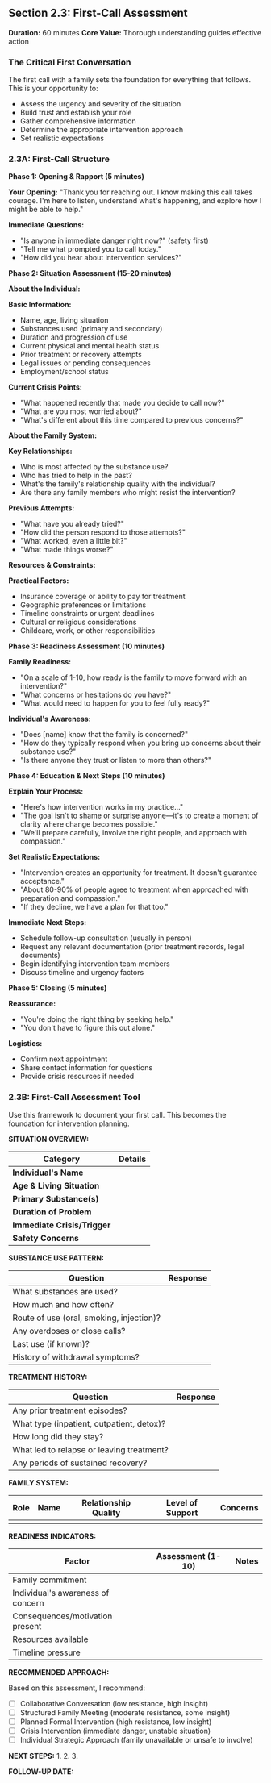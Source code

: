 ## Section 2.3: First-Call Assessment

**Duration:** 60 minutes
**Core Value:** Thorough understanding guides effective action

### The Critical First Conversation

The first call with a family sets the foundation for everything that follows. This is your opportunity to:
- Assess the urgency and severity of the situation
- Build trust and establish your role
- Gather comprehensive information
- Determine the appropriate intervention approach
- Set realistic expectations

### 2.3A: First-Call Structure

**Phase 1: Opening & Rapport (5 minutes)**

**Your Opening:**
"Thank you for reaching out. I know making this call takes courage. I'm here to listen, understand what's happening, and explore how I might be able to help."

**Immediate Questions:**
- "Is anyone in immediate danger right now?" (safety first)
- "Tell me what prompted you to call today."
- "How did you hear about intervention services?"

**Phase 2: Situation Assessment (15-20 minutes)**

**About the Individual:**

**Basic Information:**
- Name, age, living situation
- Substances used (primary and secondary)
- Duration and progression of use
- Current physical and mental health status
- Prior treatment or recovery attempts
- Legal issues or pending consequences
- Employment/school status

**Current Crisis Points:**
- "What happened recently that made you decide to call now?"
- "What are you most worried about?"
- "What's different about this time compared to previous concerns?"

**About the Family System:**

**Key Relationships:**
- Who is most affected by the substance use?
- Who has tried to help in the past?
- What's the family's relationship quality with the individual?
- Are there any family members who might resist the intervention?

**Previous Attempts:**
- "What have you already tried?"
- "How did the person respond to those attempts?"
- "What worked, even a little bit?"
- "What made things worse?"

**Resources & Constraints:**

**Practical Factors:**
- Insurance coverage or ability to pay for treatment
- Geographic preferences or limitations
- Timeline constraints or urgent deadlines
- Cultural or religious considerations
- Childcare, work, or other responsibilities

**Phase 3: Readiness Assessment (10 minutes)**

**Family Readiness:**
- "On a scale of 1-10, how ready is the family to move forward with an intervention?"
- "What concerns or hesitations do you have?"
- "What would need to happen for you to feel fully ready?"

**Individual's Awareness:**
- "Does [name] know that the family is concerned?"
- "How do they typically respond when you bring up concerns about their substance use?"
- "Is there anyone they trust or listen to more than others?"

**Phase 4: Education & Next Steps (10 minutes)**

**Explain Your Process:**
- "Here's how intervention works in my practice..."
- "The goal isn't to shame or surprise anyone—it's to create a moment of clarity where change becomes possible."
- "We'll prepare carefully, involve the right people, and approach with compassion."

**Set Realistic Expectations:**
- "Intervention creates an opportunity for treatment. It doesn't guarantee acceptance."
- "About 80-90% of people agree to treatment when approached with preparation and compassion."
- "If they decline, we have a plan for that too."

**Immediate Next Steps:**
- Schedule follow-up consultation (usually in person)
- Request any relevant documentation (prior treatment records, legal documents)
- Begin identifying intervention team members
- Discuss timeline and urgency factors

**Phase 5: Closing (5 minutes)**

**Reassurance:**
- "You're doing the right thing by seeking help."
- "You don't have to figure this out alone."

**Logistics:**
- Confirm next appointment
- Share contact information for questions
- Provide crisis resources if needed

### 2.3B: First-Call Assessment Tool

Use this framework to document your first call. This becomes the foundation for intervention planning.

**SITUATION OVERVIEW:**

| Category | Details |
|----------|---------|
| **Individual's Name** | |
| **Age & Living Situation** | |
| **Primary Substance(s)** | |
| **Duration of Problem** | |
| **Immediate Crisis/Trigger** | |
| **Safety Concerns** | |

**SUBSTANCE USE PATTERN:**

| Question | Response |
|----------|----------|
| What substances are used? | |
| How much and how often? | |
| Route of use (oral, smoking, injection)? | |
| Any overdoses or close calls? | |
| Last use (if known)? | |
| History of withdrawal symptoms? | |

**TREATMENT HISTORY:**

| Question | Response |
|----------|----------|
| Any prior treatment episodes? | |
| What type (inpatient, outpatient, detox)? | |
| How long did they stay? | |
| What led to relapse or leaving treatment? | |
| Any periods of sustained recovery? | |

**FAMILY SYSTEM:**

| Role | Name | Relationship Quality | Level of Support | Concerns |
|------|------|---------------------|------------------|----------|
| | | | | |

**READINESS INDICATORS:**

| Factor | Assessment (1-10) | Notes |
|--------|-------------------|-------|
| Family commitment | | |
| Individual's awareness of concern | | |
| Consequences/motivation present | | |
| Resources available | | |
| Timeline pressure | | |

**RECOMMENDED APPROACH:**

Based on this assessment, I recommend:
- [ ] Collaborative Conversation (low resistance, high insight)
- [ ] Structured Family Meeting (moderate resistance, some insight)
- [ ] Planned Formal Intervention (high resistance, low insight)
- [ ] Crisis Intervention (immediate danger, unstable situation)
- [ ] Individual Strategic Approach (family unavailable or unsafe to involve)

**NEXT STEPS:**
1.
2.
3.

**FOLLOW-UP DATE:**
